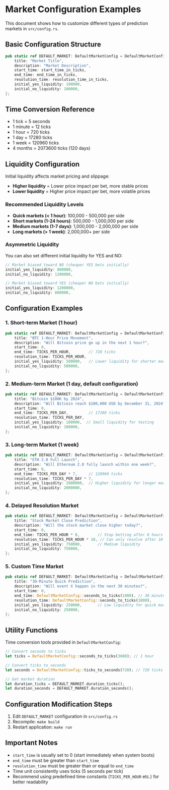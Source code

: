 # Market Configuration Examples

This document shows how to customize different types of prediction markets in `src/config.rs`.

## Basic Configuration Structure

```rust
pub static ref DEFAULT_MARKET: DefaultMarketConfig = DefaultMarketConfig {
    title: "Market Title",
    description: "Market Description",
    start_time: start_time_in_ticks,
    end_time: end_time_in_ticks,
    resolution_time: resolution_time_in_ticks,
    initial_yes_liquidity: 100000,
    initial_no_liquidity: 100000,
};
```

## Time Conversion Reference

- 1 tick = 5 seconds
- 1 minute = 12 ticks
- 1 hour = 720 ticks  
- 1 day = 17280 ticks
- 1 week = 120960 ticks
- 4 months = 2073600 ticks (120 days)

## Liquidity Configuration

Initial liquidity affects market pricing and slippage:

- **Higher liquidity** = Lower price impact per bet, more stable prices
- **Lower liquidity** = Higher price impact per bet, more volatile prices

### Recommended Liquidity Levels

- **Quick markets (< 1 hour)**: 100,000 - 500,000 per side
- **Short markets (1-24 hours)**: 500,000 - 1,000,000 per side  
- **Medium markets (1-7 days)**: 1,000,000 - 2,000,000 per side
- **Long markets (> 1 week)**: 2,000,000+ per side

### Asymmetric Liquidity

You can also set different initial liquidity for YES and NO:

```rust
// Market biased toward NO (cheaper YES bets initially)
initial_yes_liquidity: 800000,
initial_no_liquidity: 1200000,

// Market biased toward YES (cheaper NO bets initially)  
initial_yes_liquidity: 1200000,
initial_no_liquidity: 800000,
```

## Configuration Examples

### 1. Short-term Market (1 hour)

```rust
pub static ref DEFAULT_MARKET: DefaultMarketConfig = DefaultMarketConfig {
    title: "BTC 1-Hour Price Movement",
    description: "Will Bitcoin price go up in the next 1 hour?",
    start_time: 0,
    end_time: TICKS_PER_HOUR,        // 720 ticks
    resolution_time: TICKS_PER_HOUR,
    initial_yes_liquidity: 500000,   // Lower liquidity for shorter market
    initial_no_liquidity: 500000,
};
```

### 2. Medium-term Market (1 day, default configuration)

```rust
pub static ref DEFAULT_MARKET: DefaultMarketConfig = DefaultMarketConfig {
    title: "Bitcoin $100K by 2024",
    description: "Will Bitcoin reach $100,000 USD by December 31, 2024?",
    start_time: 0,
    end_time: TICKS_PER_DAY,         // 17280 ticks
    resolution_time: TICKS_PER_DAY,
    initial_yes_liquidity: 100000,  // Small liquidity for testing
    initial_no_liquidity: 100000,
};
```

### 3. Long-term Market (1 week)

```rust
pub static ref DEFAULT_MARKET: DefaultMarketConfig = DefaultMarketConfig {
    title: "ETH 2.0 Full Launch",
    description: "Will Ethereum 2.0 fully launch within one week?",
    start_time: 0,
    end_time: TICKS_PER_DAY * 7,     // 120960 ticks
    resolution_time: TICKS_PER_DAY * 7,
    initial_yes_liquidity: 2000000,  // Higher liquidity for longer market
    initial_no_liquidity: 2000000,
};
```

### 4. Delayed Resolution Market

```rust
pub static ref DEFAULT_MARKET: DefaultMarketConfig = DefaultMarketConfig {
    title: "Stock Market Close Prediction",
    description: "Will the stock market close higher today?",
    start_time: 0,
    end_time: TICKS_PER_HOUR * 8,        // Stop betting after 8 hours
    resolution_time: TICKS_PER_HOUR * 10, // Can only resolve after 10 hours
    initial_yes_liquidity: 750000,       // Medium liquidity
    initial_no_liquidity: 750000,
};
```

### 5. Custom Time Market

```rust
pub static ref DEFAULT_MARKET: DefaultMarketConfig = DefaultMarketConfig {
    title: "30-Minute Quick Prediction",
    description: "Will event X happen in the next 30 minutes?",
    start_time: 0,
    end_time: DefaultMarketConfig::seconds_to_ticks(1800), // 30 minutes = 1800 seconds
    resolution_time: DefaultMarketConfig::seconds_to_ticks(1800),
    initial_yes_liquidity: 250000,       // Low liquidity for quick market
    initial_no_liquidity: 250000,
};
```

## Utility Functions

Time conversion tools provided in `DefaultMarketConfig`:

```rust
// Convert seconds to ticks
let ticks = DefaultMarketConfig::seconds_to_ticks(3600); // 1 hour

// Convert ticks to seconds  
let seconds = DefaultMarketConfig::ticks_to_seconds(720); // 720 ticks = 3600 seconds

// Get market duration
let duration_ticks = DEFAULT_MARKET.duration_ticks();
let duration_seconds = DEFAULT_MARKET.duration_seconds();
```

## Configuration Modification Steps

1. Edit `DEFAULT_MARKET` configuration in `src/config.rs`
2. Recompile: `make build`
3. Restart application: `make run`

## Important Notes

- `start_time` is usually set to 0 (start immediately when system boots)
- `end_time` must be greater than `start_time`
- `resolution_time` must be greater than or equal to `end_time`
- Time unit consistently uses ticks (5 seconds per tick)
- Recommend using predefined time constants (`TICKS_PER_HOUR` etc.) for better readability 